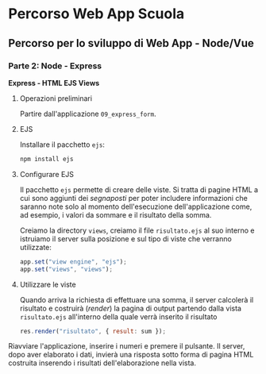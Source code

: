 # Percorso Web App Scuola

## Percorso per lo sviluppo di Web App - Node/Vue

### Parte 2: Node - Express

**Express - HTML EJS Views**

1.  Operazioni preliminari

    Partire dall'applicazione `09_express_form`.

1.  EJS

    Installare il pacchetto `ejs`:

    ```bash
    npm install ejs
    ```

1.  Configurare EJS

    Il pacchetto `ejs` permette di creare delle viste.
    Si tratta di pagine HTML a cui sono aggiunti
    dei _segnaposti_ per poter includere informazioni
    che saranno note solo al momento dell'esecuzione
    dell'applicazione come, ad esempio, i valori da
    sommare e il risultato della somma.

    Creiamo la directory `views`, creiamo il file
    `risultato.ejs` al suo interno e istruiamo il
    server sulla posizione e sul tipo di viste
    che verranno utilizzate:

    ```js
    app.set("view engine", "ejs");
    app.set("views", "views");
    ```

1.  Utilizzare le viste

    Quando arriva la richiesta di effettuare una somma,
    il server calcolerà il risultato e costruirà (_render_)
    la pagina di output partendo dalla vista `risultato.ejs`
    all'interno della quale verrà inserito il risultato

    ```js
    res.render("risultato", { result: sum });
    ```

Riavviare l'applicazione, inserire i numeri e premere il pulsante.
Il server, dopo aver elaborato i dati, invierà una risposta sotto forma
di pagina HTML costruita inserendo i risultati dell'elaborazione
nella vista.
